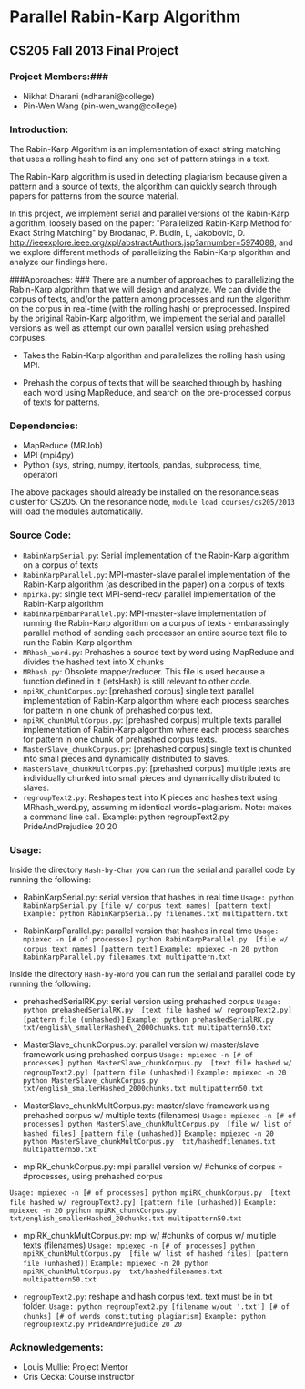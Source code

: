 Parallel Rabin-Karp Algorithm
=============================


## CS205 Fall 2013 Final Project

### Project Members:###
* Nikhat Dharani (ndharani@college)
* Pin-Wen Wang (pin-wen\_wang@college)

### Introduction: ###

The Rabin-Karp Algorithm is an implementation of exact string matching that uses a rolling hash to find any one set of pattern strings in a text.

The Rabin-Karp algorithm is used in detecting plagiarism because given a pattern and a source of texts, the algorithm can quickly search through papers for patterns from the source material.

In this project, we implement serial and parallel versions of the Rabin-Karp algorithm, loosely based on the paper: "Parallelized Rabin-Karp Method for Exact String Matching" by Brodanac, P. Budin, L, Jakobovic, D. <http://ieeexplore.ieee.org/xpl/abstractAuthors.jsp?arnumber=5974088>, and we explore different methods of parallelizing the Rabin-Karp algorithm and analyze our findings here.

###Approaches: ###
There are a number of approaches to parallelizing the Rabin-Karp algorithm that we will design and analyze. We can divide the corpus of texts, and/or the pattern among processes and run the algorithm on the corpus in real-time (with the rolling hash) or preprocessed. Inspired by the original Rabin-Karp algorithm, we implement the serial and parallel versions as well as attempt our own parallel version using prehashed corpuses.

* Takes the Rabin-Karp algorithm and parallelizes the rolling hash using MPI.

* Prehash the corpus of texts that will be searched through by hashing each word using MapReduce, and search on the pre-processed corpus of texts for patterns.


### Dependencies: ###

* MapReduce (MRJob)
* MPI (mpi4py)
* Python (sys, string, numpy, itertools, pandas, subprocess, time, operator)

The above packages should already be installed on the resonance.seas cluster for CS205. On the resonance node, `module load courses/cs205/2013` will load the modules automatically.

### Source Code: ###

* `RabinKarpSerial.py`: Serial implementation of the Rabin-Karp algorithm on a corpus of texts
* `RabinKarpParallel.py`: MPI-master-slave parallel implementation of the Rabin-Karp algorithm (as described in the paper) on a corpus of texts
* `mpirka.py`: single text MPI-send-recv parallel implementation of the Rabin-Karp algorithm
* `RabinKarpEmbarParallel.py`: MPI-master-slave implementation of running the Rabin-Karp algorithm on a corpus of texts - embarassingly parallel method of sending each processor an entire source text file to run the Rabin-Karp algorithm
* `MRhash_word.py`: Prehashes a source text by word using MapReduce and divides the hashed text into X chunks
* `MRhash.py`: Obsolete mapper/reducer. This file is used because a function defined in it (letsHash) is still relevant to other code.
* `mpiRK_chunkCorpus.py`: [prehashed corpus] single text parallel implementation of Rabin-Karp algorithm where each process searches for pattern in one chunk of prehashed corpus text.
* `mpiRK_chunkMultCorpus.py`: [prehashed corpus] multiple texts parallel implementation of Rabin-Karp algorithm where each process searches for pattern in one chunk of prehashed corpus texts.
* `MasterSlave_chunkCorpus.py`: [prehashed corpus] single text is chunked into small pieces and dynamically distributed to slaves.
* `MasterSlave_chunkMultCorpus.py`: [prehashed corpus] multiple texts are individually chunked into small pieces and dynamically distributed to slaves.
* `regroupText2.py`: Reshapes text into K pieces and hashes text using MRhash\_word.py, assuming m identical words=plagiarism. Note: makes a command line call. Example: python regroupText2.py PrideAndPrejudice 20 20

### Usage: ###
Inside the directory `Hash-by-Char` you can run the serial and parallel code by running the following:
* RabinKarpSerial.py: serial version that hashes in real time
`Usage: python RabinKarpSerial.py [file w/ corpus text names] [pattern text]`
`Example: python RabinKarpSerial.py filenames.txt multipattern.txt`

* RabinKarpParallel.py: parallel version that hashes in real time
`Usage: mpiexec -n [# of processes] python RabinKarpParallel.py 
	[file w/ corpus text names] [pattern text]`
`Example: mpiexec -n 20 python 
	RabinKarpParallel.py filenames.txt multipattern.txt`


Inside the directory `Hash-by-Word` you can run the serial and parallel code by running the following:
* prehashedSerialRK.py: serial version using prehashed corpus
`Usage: python prehashedSerialRK.py 
	[text file hashed w/ regroupText2.py] [pattern file (unhashed)]`
`Example: python prehashedSerialRK.py 
	txt/english\_smallerHashed\_2000chunks.txt multipattern50.txt`

* MasterSlave\_chunkCorpus.py: parallel version w/ master/slave framework using prehashed corpus
`Usage: mpiexec -n [# of processes] python MasterSlave_chunkCorpus.py 
	[text file hashed w/ regroupText2.py] [pattern file (unhashed)]`
`Example: mpiexec -n 20 python MasterSlave_chunkCorpus.py 
	txt/english_smallerHashed_2000chunks.txt multipattern50.txt`

* MasterSlave\_chunkMultCorpus.py: master/slave framework using prehashed corpus w/ multiple texts (filenames)
`Usage: mpiexec -n [# of processes] python MasterSlave_chunkMultCorpus.py 
	[file w/ list of hashed files] [pattern file (unhashed)]`
`Example: mpiexec -n 20 python MasterSlave_chunkMultCorpus.py 
	txt/hashedfilenames.txt multipattern50.txt`

* mpiRK\_chunkCorpus.py: mpi parallel version w/ #chunks of corpus = #processes, using prehashed corpus

`Usage: mpiexec -n [# of processes] python mpiRK_chunkCorpus.py 
	[text file hashed w/ regroupText2.py] [pattern file (unhashed)]`
`Example: mpiexec -n 20 python mpiRK_chunkCorpus.py 
	txt/english_smallerHashed_20chunks.txt multipattern50.txt`

* mpiRK\_chunkMultCorpus.py: mpi w/ #chunks of corpus w/  multiple texts (filenames)
`Usage: mpiexec -n [# of processes] python mpiRK_chunkMultCorpus.py 
	[file w/ list of hashed files] [pattern file (unhashed)]`
`Example: mpiexec -n 20 python mpiRK_chunkMultCorpus.py 
	txt/hashedfilenames.txt multipattern50.txt`

* `regroupText2.py`: reshape and hash corpus text. text must be in txt folder.
`Usage: python regroupText2.py [filename w/out '.txt'] [# of chunks] [# of words constituting plagiarism]`
`Example: python regroupText2.py PrideAndPrejudice 20 20`

### Acknowledgements: ###
* Louis Mullie: Project Mentor
* Cris Cecka: Course instructor
